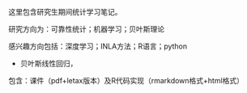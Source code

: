 这里包含研究生期间统计学习笔记。

研究方向为：可靠性统计；机器学习；贝叶斯理论

感兴趣方向包括：深度学习；INLA方法；R语言；python

- 贝叶斯线性回归，

包含：课件（pdf+letax版本）及R代码实现（rmarkdown格式+html格式）


